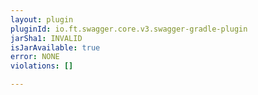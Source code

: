 ```yaml
---
layout: plugin
pluginId: io.ft.swagger.core.v3.swagger-gradle-plugin
jarSha1: INVALID
isJarAvailable: true
error: NONE
violations: []

---
```

